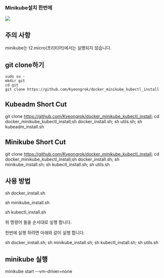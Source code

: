 ### Minikube설치 한번에

<img src="https://img.shields.io/badge/kubernetes-brightgreen?logo=Kubernetes&logoColor=white"/>


## 주의 사항
minikube는 t2.micro(프리티어)에서는 실행되지 않습니다.

## git clone하기

```
sudo su -
mkdir git
cd git
git clone https://github.com/Kyeongrok/docker_minikube_kubectl_install
```

## Kubeadm Short Cut
git clone https://github.com/Kyeongrok/docker_minikube_kubectl_install; cd docker_minikube_kubectl_install;sh docker_install.sh; sh utils.sh; sh kubeadm_install.sh

## Minikube Short Cut
git clone https://github.com/Kyeongrok/docker_minikube_kubectl_install; cd docker_minikube_kubectl_install;sh docker_install.sh; sh minikube_install.sh; sh kubectl_install.sh; sh utils.sh

## 사용 방법

sh docker_install.sh

sh minikube_install.sh

sh kubectl_install.sh

위 명령어 들을 순서대로 실행 합니다.

한번에 실행 하려면 아래와 같이 실행 합니다.

sh docker_install.sh; sh minikube_install.sh; sh kubectl_install.sh; sh utils.sh

## minikube 실행

minikube start --vm-driver=none
